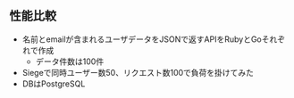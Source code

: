
## 性能比較

* 名前とemailが含まれるユーザデータをJSONで返すAPIをRubyとGoそれぞれで作成
  * データ件数は100件
* Siegeで同時ユーザー数50、リクエスト数100で負荷を掛けてみた
* DBはPostgreSQL
